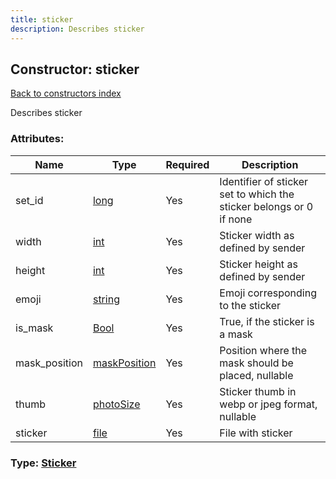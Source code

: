 ```yaml
---
title: sticker
description: Describes sticker
---
```

## Constructor: sticker  
[Back to constructors index](index.md)



Describes sticker

### Attributes:

| Name     |    Type       | Required | Description |
|----------|---------------|----------|-------------|
|set\_id|[long](../types/long.md) | Yes|Identifier of sticker set to which the sticker belongs or 0 if none|
|width|[int](../types/int.md) | Yes|Sticker width as defined by sender|
|height|[int](../types/int.md) | Yes|Sticker height as defined by sender|
|emoji|[string](../types/string.md) | Yes|Emoji corresponding to the sticker|
|is\_mask|[Bool](../types/Bool.md) | Yes|True, if the sticker is a mask|
|mask\_position|[maskPosition](../types/maskPosition.md) | Yes|Position where the mask should be placed, nullable|
|thumb|[photoSize](../types/photoSize.md) | Yes|Sticker thumb in webp or jpeg format, nullable|
|sticker|[file](../types/file.md) | Yes|File with sticker|



### Type: [Sticker](../types/Sticker.md)


